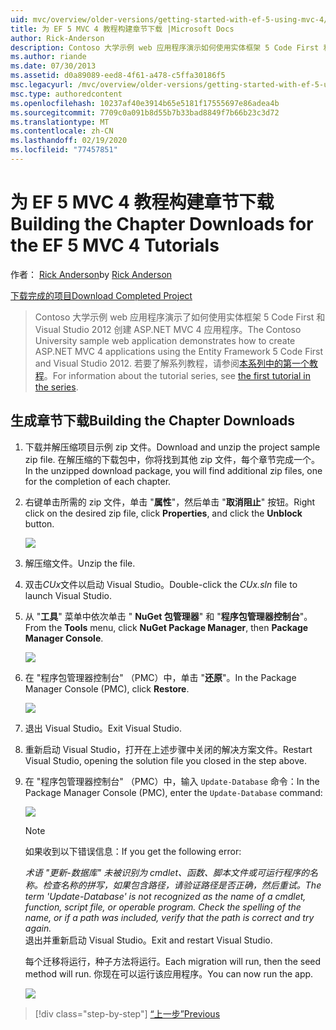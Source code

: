 ```yaml
---
uid: mvc/overview/older-versions/getting-started-with-ef-5-using-mvc-4/building-the-ef5-mvc4-chapter-downloads
title: 为 EF 5 MVC 4 教程构建章节下载 |Microsoft Docs
author: Rick-Anderson
description: Contoso 大学示例 web 应用程序演示如何使用实体框架 5 Code First 和 Visual Studio 。
ms.author: riande
ms.date: 07/30/2013
ms.assetid: d0a89089-eed8-4f61-a478-c5ffa30186f5
msc.legacyurl: /mvc/overview/older-versions/getting-started-with-ef-5-using-mvc-4/building-the-ef5-mvc4-chapter-downloads
msc.type: authoredcontent
ms.openlocfilehash: 10237af40e3914b65e5181f17555697e86adea4b
ms.sourcegitcommit: 7709c0a091b8d55b7b33bad8849f7b66b23c3d72
ms.translationtype: MT
ms.contentlocale: zh-CN
ms.lasthandoff: 02/19/2020
ms.locfileid: "77457851"
---
```

# <a name="building-the-chapter-downloads-for-the-ef-5-mvc-4-tutorials"></a><span data-ttu-id="2f8c7-103">为 EF 5 MVC 4 教程构建章节下载</span><span class="sxs-lookup"><span data-stu-id="2f8c7-103">Building the Chapter Downloads for the EF 5 MVC 4 Tutorials</span></span>

<span data-ttu-id="2f8c7-104">作者： [Rick Anderson](https://twitter.com/RickAndMSFT)</span><span class="sxs-lookup"><span data-stu-id="2f8c7-104">by [Rick Anderson](https://twitter.com/RickAndMSFT)</span></span>

[<span data-ttu-id="2f8c7-105">下载完成的项目</span><span class="sxs-lookup"><span data-stu-id="2f8c7-105">Download Completed Project</span></span>](https://code.msdn.microsoft.com/Getting-Started-with-dd0e2ed8)

> <span data-ttu-id="2f8c7-106">Contoso 大学示例 web 应用程序演示了如何使用实体框架 5 Code First 和 Visual Studio 2012 创建 ASP.NET MVC 4 应用程序。</span><span class="sxs-lookup"><span data-stu-id="2f8c7-106">The Contoso University sample web application demonstrates how to create ASP.NET MVC 4 applications using the Entity Framework 5 Code First and Visual Studio 2012.</span></span> <span data-ttu-id="2f8c7-107">若要了解系列教程，请参阅[本系列中的第一个教程](creating-an-entity-framework-data-model-for-an-asp-net-mvc-application.md)。</span><span class="sxs-lookup"><span data-stu-id="2f8c7-107">For information about the tutorial series, see [the first tutorial in the series](creating-an-entity-framework-data-model-for-an-asp-net-mvc-application.md).</span></span>

## <a name="building-the-chapter-downloads"></a><span data-ttu-id="2f8c7-108">生成章节下载</span><span class="sxs-lookup"><span data-stu-id="2f8c7-108">Building the Chapter Downloads</span></span>

1. <span data-ttu-id="2f8c7-109">下载并解压缩项目示例 zip 文件。</span><span class="sxs-lookup"><span data-stu-id="2f8c7-109">Download and unzip the  project sample zip file.</span></span> <span data-ttu-id="2f8c7-110">在解压缩的下载包中，你将找到其他 zip 文件，每个章节完成一个。</span><span class="sxs-lookup"><span data-stu-id="2f8c7-110">In the unzipped download package, you will find additional zip files, one for the completion of each chapter.</span></span>
2. <span data-ttu-id="2f8c7-111">右键单击所需的 zip 文件，单击 "**属性**"，然后单击 "**取消阻止**" 按钮。</span><span class="sxs-lookup"><span data-stu-id="2f8c7-111">Right click on the desired zip file, click **Properties**, and click the **Unblock** button.</span></span>  
  
    ![](building-the-ef5-mvc4-chapter-downloads/_static/image1.png)
3. <span data-ttu-id="2f8c7-112">解压缩文件。</span><span class="sxs-lookup"><span data-stu-id="2f8c7-112">Unzip the file.</span></span>
4. <span data-ttu-id="2f8c7-113">双击*CUx*文件以启动 Visual Studio。</span><span class="sxs-lookup"><span data-stu-id="2f8c7-113">Double-click the *CUx.sln* file to launch Visual Studio.</span></span>
5. <span data-ttu-id="2f8c7-114">从 "**工具**" 菜单中依次单击 " **NuGet 包管理器**" 和 "**程序包管理器控制台**"。</span><span class="sxs-lookup"><span data-stu-id="2f8c7-114">From the **Tools** menu, click **NuGet Package Manager**, then **Package Manager Console**.</span></span>  
  
    ![](building-the-ef5-mvc4-chapter-downloads/_static/image2.png)
6. <span data-ttu-id="2f8c7-115">在 "程序包管理器控制台" （PMC）中，单击 "**还原**"。</span><span class="sxs-lookup"><span data-stu-id="2f8c7-115">In the Package Manager Console (PMC), click **Restore**.</span></span>  
  
    ![](building-the-ef5-mvc4-chapter-downloads/_static/image3.png)
7. <span data-ttu-id="2f8c7-116">退出 Visual Studio。</span><span class="sxs-lookup"><span data-stu-id="2f8c7-116">Exit Visual Studio.</span></span>
8. <span data-ttu-id="2f8c7-117">重新启动 Visual Studio，打开在上述步骤中关闭的解决方案文件。</span><span class="sxs-lookup"><span data-stu-id="2f8c7-117">Restart Visual Studio, opening the solution file you closed in the step above.</span></span>
9. <span data-ttu-id="2f8c7-118">在 "程序包管理器控制台" （PMC）中，输入 `Update-Database` 命令：</span><span class="sxs-lookup"><span data-stu-id="2f8c7-118">In the Package Manager Console (PMC), enter the `Update-Database` command:</span></span>  
  
    ![](building-the-ef5-mvc4-chapter-downloads/_static/image4.png)  

    > [!NOTE]
    > <span data-ttu-id="2f8c7-119">如果收到以下错误信息：</span><span class="sxs-lookup"><span data-stu-id="2f8c7-119">If you get the following error:</span></span>  
    >   
    >  <span data-ttu-id="2f8c7-120">*术语 "更新-数据库" 未被识别为 cmdlet、函数、脚本文件或可运行程序的名称。检查名称的拼写，如果包含路径，请验证路径是否正确，然后重试。*</span><span class="sxs-lookup"><span data-stu-id="2f8c7-120">*The term 'Update-Database' is not recognized as the name of a cmdlet, function, script file, or operable program. Check the spelling of the name, or if a path was included, verify that the path is correct and try again.*</span></span>  
    > <span data-ttu-id="2f8c7-121">退出并重新启动 Visual Studio。</span><span class="sxs-lookup"><span data-stu-id="2f8c7-121">Exit and restart Visual Studio.</span></span>

    <span data-ttu-id="2f8c7-122">每个迁移将运行，种子方法将运行。</span><span class="sxs-lookup"><span data-stu-id="2f8c7-122">Each migration will run, then the seed method will run.</span></span> <span data-ttu-id="2f8c7-123">你现在可以运行该应用程序。</span><span class="sxs-lookup"><span data-stu-id="2f8c7-123">You can now run the app.</span></span>

    ![](building-the-ef5-mvc4-chapter-downloads/_static/image5.png)

> [!div class="step-by-step"]
> [<span data-ttu-id="2f8c7-124">“上一步”</span><span class="sxs-lookup"><span data-stu-id="2f8c7-124">Previous</span></span>](advanced-entity-framework-scenarios-for-an-mvc-web-application.md)
